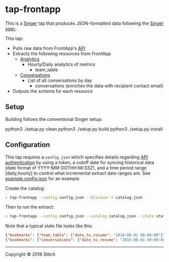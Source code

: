 # tap-frontapp

This is a [Singer](https://singer.io) tap that produces JSON-formatted data following the [Singer spec](https://github.com/singer-io/getting-started/blob/master/SPEC.md).

This tap:

- Pulls raw data from FrontApp's [API](https://dev.frontapp.com/)
- Extracts the following resources from FrontApp
  - [Analytics](https://dev.frontapp.com#analytics)
      - Hourly/Daily analytics of metrics
          - team_table
  - [Conversations](https://dev.frontapp.com/#list-conversations)
      - List of all conversations by day
          - conversations (enriches the data with recipient contact email)
- Outputs the schema for each resource

## Setup

Building follows the conventional Singer setup:

python3 ./setup.py clean
python3 ./setup.py build
python3 ./setup.py install

## Configuration

This tap requires a `config.json` which specifies details regarding [API authentication](https://dev.frontapp.com/#authentication) by using a token, a cutoff date for syncing historical data (date format of YYYY-MM-DDTHH:MI:SSZ), and a time period range [daily,hourly] to control what incremental extract date ranges are. See [example.config.json](example.config.json) for an example.

Create the catalog:

```bash
› tap-frontapp --config config.json --discover > catalog.json
```

Then to run the extract:

```bash
› tap-frontapp --config config.json --catalog catalog.json --state state.json
```

Note that a typical state file looks like this:

```json
{"bookmarks": {"team_table": {"date_to_resume": "2018-08-01 00:00:00"}}}
{"bookmarks": {"conversations": {"date_to_resume": "2018-08-01 00:00:00"}}}
```

---

Copyright &copy; 2018 Stitch
